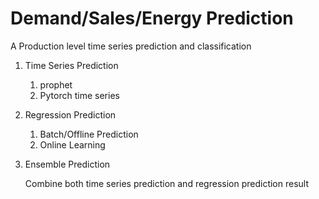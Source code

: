 # Demand/Sales/Energy Prediction
A Production level time series prediction and classification



1. Time Series Prediction

    1. prophet
    2. Pytorch time series



2. Regression Prediction
        
    1.  Batch/Offline Prediction
    2.  Online Learning

3. Ensemble Prediction

    Combine both time series prediction and regression prediction result
